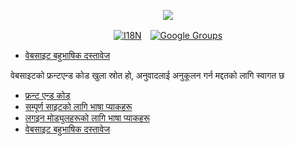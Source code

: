 <p align="center"><a href="https://wac.tax"><img src="https://cdn.jsdelivr.net/gh/wactax/img/logo.svg"/></a></p><p align="center"><a href="https://github.com/wactax/wac.tax/blob/main/doc/README.md#readme"><img alt="I18N" src="https://cdn.jsdelivr.net/gh/wactax/img/t.svg"/></a>　<a href="https://groups.google.com/u/2/g/wactax"><img alt="Google Groups" src="https://cdn.jsdelivr.net/gh/wactax/img/g-groups.svg"/></a></p>

* [वेबसाइट बहुभाषिक दस्तावेज](https://github.com/xxai-doc)

वेबसाइटको फ्रन्टएन्ड कोड खुला स्रोत हो, अनुवादलाई अनुकूलन गर्न मद्दतको लागि स्वागत छ

* [फ्रन्ट एन्ड कोड](https://github.com/xxai-art/web)
* [सम्पूर्ण साइटको लागि भाषा प्याकहरू](https://github.com/xxai-art/web/tree/main/i18n)
* [लगइन मोड्युलहरूको लागि भाषा प्याकहरू](https://github.com/wacpkg/user/tree/main/ui.i18n)
* [वेबसाइट बहुभाषिक दस्तावेज](https://github.com/xxai-doc)
